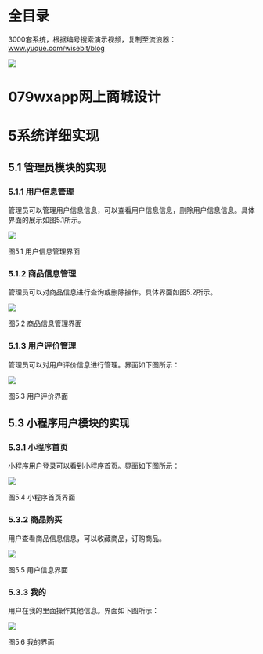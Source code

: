 # 全目录

3000套系统，根据编号搜索演示视频，复制至流浪器：www.yuque.com/wisebit/blog


![](https://bitwise.oss-cn-heyuan.aliyuncs.com/2024/11/06/qq_wechat.png)
# 079wxapp网上商城设计
# 5系统详细实现
## 5.1 管理员模块的实现
### 5.1.1 用户信息管理
管理员可以管理用户信息信息，可以查看用户信息信息，删除用户信息信息。具体界面的展示如图5.1所示。

![](/md/blog.009.png)

图5.1 用户信息管理界面
### 5.1.2 商品信息管理
管理员可以对商品信息进行查询或删除操作。具体界面如图5.2所示。

![](/md/blog.010.png)

图5.2 商品信息管理界面
### 5.1.3 用户评价管理
管理员可以对用户评价信息进行管理。界面如下图所示：

![](/md/blog.011.png)

图5.3 用户评价界面
## 5.3 小程序用户模块的实现
### 5.3.1 小程序首页
小程序用户登录可以看到小程序首页。界面如下图所示：

![](/md/blog.012.png)

图5.4 小程序首页界面
### 5.3.2 商品购买
用户查看商品信息信息，可以收藏商品，订购商品。

![](/md/blog.013.png)

图5.5 用户信息界面
### 5.3.3 我的
用户在我的里面操作其他信息。界面如下图所示：

![](/md/blog.014.png)

图5.6 我的界面


















